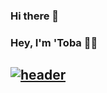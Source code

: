 ### Hi there 👋

### Hey, I'm 'Toba 👋🏽

## [![header](https://i.imgur.com/SMfYRzp.png)](https://www.olutobaojo.com) 

